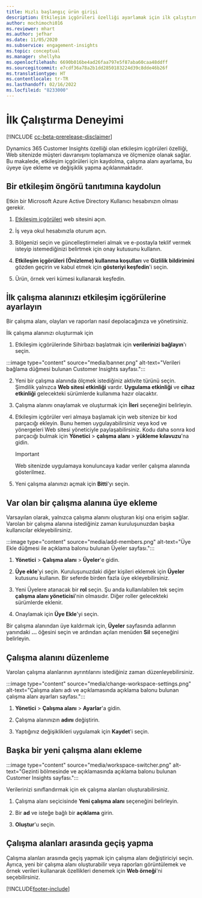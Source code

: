 ```yaml
---
title: Hızlı başlangıç ürün girişi
description: Etkileşim içgörüleri özelliği ayarlamak için ilk çalıştırma deneyimi.
author: mochimochi016
ms.reviewer: mhart
ms.author: jefhar
ms.date: 11/05/2020
ms.subservice: engagement-insights
ms.topic: conceptual
ms.manager: shellyha
ms.openlocfilehash: 6690b016be4ad26faa797e5f87aba60caa48ddff
ms.sourcegitcommit: e7cdf36a78a2b1dd2850183224d39c8dde46b26f
ms.translationtype: HT
ms.contentlocale: tr-TR
ms.lasthandoff: 02/16/2022
ms.locfileid: "8233000"
---
```

# <a name="first-run-experience"></a>İlk Çalıştırma Deneyimi

[!INCLUDE [cc-beta-prerelease-disclaimer](includes/cc-beta-prerelease-disclaimer.md)]

Dynamics 365 Customer Insights özelliği olan etkileşim içgörüleri özelliği, Web sitenizde müşteri davranışını toplamanıza ve ölçmenize olanak sağlar. Bu makalede, etkileşim içgörüleri için kaydolma, çalışma alanı ayarlama, bu üyeye üye ekleme ve değişiklik yapma açıklanmaktadır.

## <a name="sign-up-for-a-demo-of-engagement-insights"></a>Bir etkileşim öngörü tanıtımına kaydolun

Etkin bir Microsoft Azure Active Directory Kullanıcı hesabınızın olması gerekir. 

1. [Etkileşim içgörüleri](https://home.ci.ai.dynamics.com/app/engagement-insights) web sitesini açın. 

1. İş veya okul hesabınızla oturum açın.

1. Bölgenizi seçin ve güncelleştirmeleri almak ve e-postayla teklif vermek isteyip istemediğinizi belirtmek için onay kutusunu kullanın.

1. **Etkileşim içgörüleri (Önizleme) kullanma koşulları** ve **Gizlilik bildirimini** gözden geçirin ve kabul etmek için **gösteriyi keşfedin**'i seçin.

1. Ürün, örnek veri kümesi kullanarak keşfedin. 

## <a name="set-up-your-first-workspace-in-engagement-insights"></a>İlk çalışma alanınızı etkileşim içgörülerine ayarlayın

Bir çalışma alanı, olayları ve raporları nasıl depolacağınıza ve yönetirsiniz.

İlk çalışma alanınızı oluşturmak için

1. Etkileşim içgörülerinde Sihirbazı başlatmak için **verilerinizi bağlayın**'ı seçin. 

:::image type="content" source="media/banner.png" alt-text="Verileri bağlama düğmesi bulunan Customer Insights sayfası.":::

2. Yeni bir çalışma alanında ölçmek istediğiniz aktivite türünü seçin. Şimdilik yalnızca **Web sitesi etkinliği** vardır. **Uygulama etkinliği** ve **cihaz etkinliği** gelecekteki sürümlerde kullanıma hazır olacaktır.

1. Çalışma alanını onaylamak ve oluşturmak için **İleri** seçeneğini belirleyin.

1. Etkileşim içgörüler veri almaya başlamak için web sitenize bir kod parçacığı ekleyin. Bunu hemen uygulayabilirsiniz veya kod ve yönergeleri Web sitesi yöneticiyle paylaşabilirsiniz. Kodu daha sonra kod parçacığı bulmak için **Yönetici** > **çalışma alanı** > **yükleme kılavuzu**'na gidin.

   > [!IMPORTANT]
   > Web sitenizde uygulamaya konuluncaya kadar veriler çalışma alanında gösterilmez.

1. Yeni çalışma alanınızı açmak için **Bitti**'yı seçin. 

## <a name="add-members-to-an-existing-workspace"></a>Var olan bir çalışma alanına üye ekleme

Varsayılan olarak, yalnızca çalışma alanını oluşturan kişi ona erişim sağlar. Varolan bir çalışma alanına istediğiniz zaman kuruluşunuzdan başka kullanıcılar ekleyebilirsiniz.

:::image type="content" source="media/add-members.png" alt-text="Üye Ekle düğmesi ile açıklama balonu bulunan Üyeler sayfası.":::

1. **Yönetici** > **Çalışma alanı** > **Üyeler**'e gidin.

2. **Üye ekle**'yi seçin. Kuruluşunuzdaki diğer kişileri eklemek için **Üyeler** kutusunu kullanın. Bir seferde birden fazla üye ekleyebilirsiniz.

3. Yeni Üyelere atanacak bir **rol** seçin. Şu anda kullanılabilen tek seçim **çalışma alanı yöneticisi**'nin olmasıdır. Diğer roller gelecekteki sürümlerde eklenir.

4. Onaylamak için **Üye Ekle**'yi seçin.

Bir çalışma alanından üye kaldırmak için, **Üyeler** sayfasında adlarının yanındaki **...** öğesini seçin ve ardından açılan menüden **Sil** seçeneğini belirleyin.

## <a name="edit-a-workspace"></a>Çalışma alanını düzenleme

Varolan çalışma alanlarının ayrıntılarını istediğiniz zaman düzenleyebilirsiniz.

:::image type="content" source="media/change-workspace-settings.png" alt-text="Çalışma alanı adı ve açıklamasında açıklama balonu bulunan çalışma alanı ayarları sayfası.":::

1. **Yönetici** > **Çalışma alanı** > **Ayarlar**'a gidin.

1. Çalışma alanınızın **adını** değiştirin.

1. Yaptığınız değişiklikleri uygulamak için **Kaydet**'i seçin.

## <a name="add-another-new-workspace"></a>Başka bir yeni çalışma alanı ekleme

:::image type="content" source="media/workspace-switcher.png" alt-text="Gezinti bölmesinde ve açıklamasında açıklama balonu bulunan Customer Insights sayfası.":::

Verilerinizi sınıflandırmak için ek çalışma alanları oluşturabilirsiniz.

1. Çalışma alanı seçicisinde **Yeni çalışma alanı** seçeneğini belirleyin.

1. Bir **ad** ve isteğe bağlı bir **açıklama** girin.

1. **Oluştur**'u seçin.

## <a name="switch-between-workspaces"></a>Çalışma alanları arasında geçiş yapma

Çalışma alanları arasında geçiş yapmak için çalışma alanı değiştiriciyi seçin. Ayrıca, yeni bir çalışma alanı oluşturabilir veya raporları görüntülemek ve örnek verileri kullanarak özellikleri denemek için **Web örneği**'ni seçebilirsiniz. 



[!INCLUDE[footer-include](../includes/footer-banner.md)]